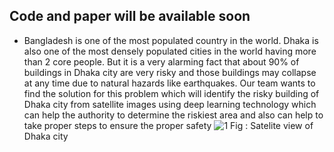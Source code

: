 ## Code and paper will be available soon
- Bangladesh is one of the most populated country in the world. Dhaka is also one of the most densely populated cities in the world having more than 2 core people. But it is a very alarming fact that about 90% of buildings in Dhaka city are very risky and those buildings may collapse at any time due to natural hazards like earthquakes. Our team wants to find the solution for this problem which will identify the risky building of Dhaka city from satellite images using deep learning technology which can help the authority to determine the riskiest area and also can help to take proper steps to ensure the proper safety
![1](https://user-images.githubusercontent.com/33355278/152190221-7811f7a2-9bd6-494d-8f05-a757b2456c57.jpg)
                     Fig : Satelite view of Dhaka city 
